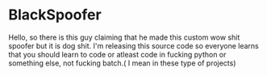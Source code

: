 # BlackSpoofer



Hello, so there is this guy claiming that he made this custom wow shit spoofer but it is dog shit.
I'm releasing this source code so everyone learns that you should learn to code or atleast code in fucking python or something else, not fucking batch.( I mean in these type of projects)



